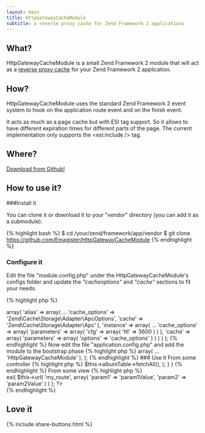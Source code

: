 ```yaml
---
layout: main
title: HttpGatewayCacheModule
subtitle: a reverse proxy cache for Zend Framework 2 applications
---
```


## What?

HttpGatewayCacheModule is a small Zend Framework 2 module that will act as a [reverse proxy cache](http://en.wikipedia.org/wiki/Reverse_proxy)
for your Zend Framework 2 application.

## How?

HttpGatewayCacheModule uses the standard Zend Framework 2 event system to hook on the application route event and on the finish event.

It acts as much as a page cache but with ESI tag support. So it allows to have different expiration times for different parts of
the page. The current implementation only supports the &lt;esi:include /&gt; tag.

## Where?

<a href="https://github.com/Emagister/HttpGatewayCacheModule/zipball/master" class="button big icon fork">Download from Github!</a>

## How to use it?

###Install it

You can clone it or download it to your "vendor" directory (you can add it as a submodule).

{% highlight bash %}
$ cd /your/zend/framework/app/vendor
$ git clone https://github.com/Emagister/HttpGatewayCacheModule
{% endhighlight %}

### Configure it

Edit the file "module.config.php" under the HttpGatewayCacheModule's configs folder and update the _"cacheoptions"_ and _"cache"_
sections to fit your needs.

{% highlight php %}
<?php
return array(
  ...
  'di' => array(
    'alias' => array(
      ...
      'cache_options' => 'Zend\Cache\Storage\Adapter\ApcOptions',
      'cache'         => 'Zend\Cache\Storage\Adapter\Apc'
    ),
    'instance' => array(
      ...
      'cache_options' => array(
        'parameters' => array(
          'cfg' => array(
            'ttl' => 3600
          )
        )
      ),
      'cache' => array(
        'parameters' => array(
          'options' => 'cache_options'
        )
      )
    )
  )
);
{% endhighlight %}

Now edit the file "application.config.php" and add the module to the bootstrap phase

{% highlight php %}
<?php
return array(
  'modules' => array(
    ...
    'HttpGatewayCacheModule'
  ),
);
{% endhighlight %}

### Use it

From some controller

{% highlight php %}
<?php

namespace Album\Controller;

use Zend\Mvc\Controller\ActionController,
    Album\Model\AlbumTable,
    Album\Form\AlbumForm;

class AlbumController extends ActionController
{
  /**
   * @var \Album\Model\AlbumTable
   */
  protected $albumTable;

  public function indexAction()
  {
    return array(
      'albums' => $this->albumTable->fetchAll(),
    );
  }
}
{% endhighlight %}

From some view

{% highlight php %}
<div class="container">
  <?php echo $this->esi(
    $this->url(
      'my_route',
      array(
        'param1' => 'param1Value',
        'param2' => 'param2Value'
      )
    )
  ); ?>
</div>
{% endhighlight %}

## Love it

{% include share-buttons.html %}